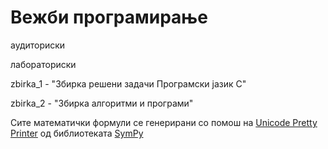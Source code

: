 Вежби програмирање
==================

аудиториски

лабораториски

zbirka_1 - "Збирка решени задачи Програмски јазик C"

zbirka_2 - "Збирка алгоритми и програми"

Сите математички формули се генерирани со помош на [Unicode Pretty Printer](http://docs.sympy.org/dev/tutorial/printing.html) од библиотеката [SymPy](http://sympy.org/en/index.html)
